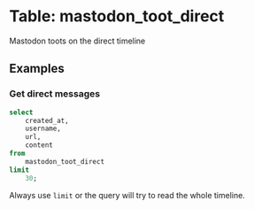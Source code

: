 # Table: mastodon_toot_direct

Mastodon toots on the direct timeline

## Examples

### Get direct messages

```sql
select
    created_at,
    username,
    url,
    content
from
    mastodon_toot_direct
limit 
    30;
```

Always use `limit` or the query will try to read the whole timeline. 
